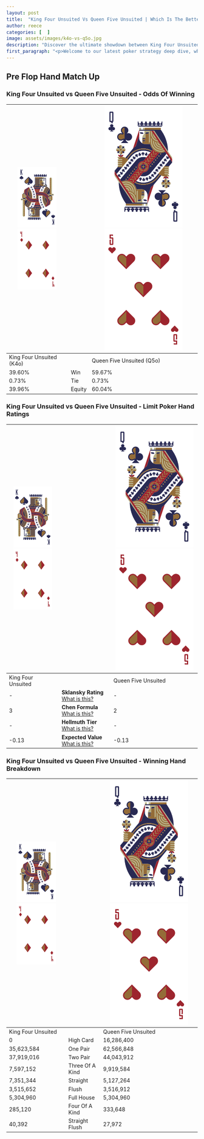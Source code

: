 ```yaml
---
layout: post
title:  "King Four Unsuited Vs Queen Five Unsuited | Which Is The Better Hand In Poker? A Complete Guide"
author: reece
categories: [  ]
image: assets/images/k4o-vs-q5o.jpg
description: "Discover the ultimate showdown between King Four Unsuited and Queen Five Unsuited in poker! Uncover the odds, strategies, and scenarios where one hand triumphs over the other. Get ready to up your poker game with this thrilling analysis."
first_paragraph: "<p>Welcome to our latest poker strategy deep dive, where we're pitting two distinct hands against each other in a high-stakes showdown: King Four Unsuited vs Queen Five Unsuited.</p><p>In the dynamic world of poker, every decision counts, and knowing which hand holds the upper hand is key to your success at the table.</p><p>In this article, we'll dissect these two hands, explore the scenarios where one dominates the other, and equip you with the knowledge to make strategic choices that can tip the odds in your favor.</p><p>Get ready to unravel the intriguing dynamics of these poker hands and elevate your game to new heights.</p>"
---
```




[comment]: # (sp0)

## Pre Flop Hand Match Up

<div class="table hand-ratings" markdown="1"> 



### King Four Unsuited vs Queen Five Unsuited - Odds Of Winning


    
| ![image info](assets/images/hand1/K.png) ![image info](assets/images/hand1/4o.png) |  | ![image info](assets/images/hand2/Q.png) ![image info](assets/images/hand2/5o.png) |
| -------- | -------- | -------- |
| King Four Unsuited (K4o) |  | Queen Five Unsuited (Q5o) |
| 39.60% | Win | 59.67% |
| 0.73% | Tie | 0.73% |
| 39.96% | Equity | 60.04% |




[comment]: # (sp1)



### King Four Unsuited vs Queen Five Unsuited - Limit Poker Hand Ratings


    
| ![image info](assets/images/hand1/K.png) ![image info](assets/images/hand1/4o.png) |  | ![image info](assets/images/hand2/Q.png) ![image info](assets/images/hand2/5o.png) |
| -------- | -------- | -------- |
| King Four Unsuited |  | Queen Five Unsuited |
| - | **Sklansky Rating** [What is this?](/sklansky-rating-explained) | - |
| 3 | **Chen Formula** [What is this?](/chen-formula-explained) | 2 |
| - | **Hellmuth Tier** [What is this?](/Hellmuth-tier-explained) | - |
| -0.13 | **Expected Value** [What is this?](/expected-value-explained) | -0.13 |




[comment]: # (sp2)



### King Four Unsuited vs Queen Five Unsuited - Winning Hand Breakdown


    
| ![image info](assets/images/hand1/K.png) ![image info](assets/images/hand1/4o.png) |  | ![image info](assets/images/hand2/Q.png) ![image info](assets/images/hand2/5o.png) |
| -------- | -------- | -------- |
| King Four Unsuited |  | Queen Five Unsuited |
| 0 | High Card | 16,286,400 |
| 35,623,584 | One Pair | 62,566,848 |
| 37,919,016 | Two Pair | 44,043,912 |
| 7,597,152 | Three Of A Kind | 9,919,584 |
| 7,351,344 | Straight | 5,127,264 |
| 3,515,652 | Flush | 3,516,912 |
| 5,304,960 | Full House | 5,304,960 |
| 285,120 | Four Of A Kind | 333,648 |
| 40,392 | Straight Flush | 27,972 |




[comment]: # (sp3)



</div>

[comment]: # (sp4)



[comment]: # (sp5)

